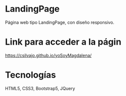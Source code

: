 # LandingPage
Página web tipo LandingPage, con diseño responsivo.

# Link para acceder a la págin
https://csilvajo.github.io/yoSoyMagdalena/

# Tecnologías
HTML5, CSS3, Bootstrap5, JQuery
